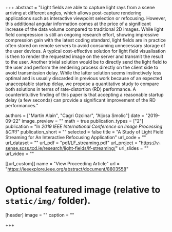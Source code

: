 +++
abstract = "Light fields are able to capture light rays from a scene arriving at different angles, which allows post-capture rendering applications such as interactive viewpoint selection or refocusing. However, this additional angular information comes at the price of a significant increase of the data volume compared to traditional 2D images. While light field compression is still an ongoing research effort, showing impressive compression gain with the latest coding standard, light fields are in practice often stored on remote servers to avoid consuming unnecessary storage of the user devices. A typical cost-effective solution for light field visualisation is then to render the requested image on the server and transmit the result to the user. Another trivial solution would be to directly send the light field to the user and perform the rendering process directly on the client side to avoid transmission delay. While the latter solution seems instinctively less optimal and is usually discarded in previous work because of an expected unacceptable startup delay, we propose a quantitative study to compare both solutions in terms of rate-distortion (RD) performance. A counterintuitive finding of this paper is that accepting a reasonable startup delay (a few seconds) can provide a significant improvement of the RD performances."

authors = ["Martin Alain", "Cagri Ozcinar", "Aljosa Smolic"]
date = "2019-09-22"
image_preview = ""
math = true
publication_types = ["2"]
publication = "In *2019 IEEE International Conference on Image Processing (ICIP)*"
publication_short = ""
selected = false
title = "A Study of Light Field Streaming for An Interactive Refocusing Application"
url_code = ""
url_dataset = ""
url_pdf = "pdf/LF_streaming.pdf"
url_project = "https://v-sense.scss.tcd.ie/research/light-fields/lf-streaming/"
url_slides = ""
url_video = ""

[[url_custom]]
name = "View Proceeding Article"
url = "https://ieeexplore.ieee.org/abstract/document/8803558"

# Optional featured image (relative to `static/img/` folder).
[header]
image = ""
caption = ""

+++

